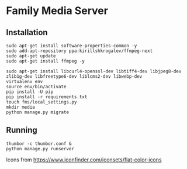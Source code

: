 # Family Media Server

## Installation

```
sudo apt-get install software-properties-common -y
sudo add-apt-repository ppa:kirillshkrogalev/ffmpeg-next
sudo apt-get update
sudo apt-get install ffmpeg -y

sudo apt-get install libcurl4-openssl-dev libtiff4-dev libjpeg8-dev zlib1g-dev libfreetype6-dev liblcms2-dev libwebp-dev
virtualenv env
source env/bin/activate
pip install -U pip
pip install -r requirements.txt
touch fms/local_settings.py
mkdir media
python manage.py migrate
```

## Running

```
thumbor -c thumbor.conf &
python manage.py runserver
```

Icons from https://www.iconfinder.com/iconsets/flat-color-icons
